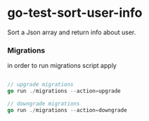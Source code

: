 # go-test-sort-user-info
Sort a Json array and return info about user.

### Migrations

in order to run migrations script apply

```go

// upgrade migrations
go run ./migrations --action=upgrade

// downgrade migrations
go run ./migrations --action=downgrade
```